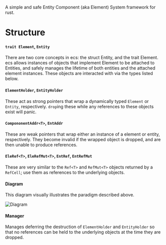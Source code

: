 A simple and safe Entity Component (aka Element) System framework for rust.

# Structure

#### `trait Element`, `Entity`
There are two core concepts in ecs: the struct Entity, and the trait Element. ecs allows instances of objects that implement Element to be attached to Entities, and safely manages the lifetime of both entities and the attached element instances. These objects are interacted with via the types listed below.

#### `ElementHolder`, `EntityHolder`
These act as strong pointers that wrap a dynamically typed `Element` or `Entity`, respectively. `drop`ing these while any references to these objects exist will panic.

#### `CompononentAddr<T>`, `EntAddr`
These are weak pointers that wrap either an instance of a element or entity, respectively. They become invalid if the wrapped object is dropped, and are then unable to produce references.

#### `EleRef<T>`, `EleRefMut<T>`, `EntRef`, `EntRefMut`
These are very similar to the `Ref<T>` and `RefMut<T>` objects returned by a `RefCell`; use them as references to the underlying objects.

#### Diagram
This diagram visually illustrates the paradigm described above.

![Diagram](https://raw.githubusercontent.com/bennywwg/ecs/master/diagram.png?raw=true)

#### Manager
Manages deferring the destruction of `ElementHolder` and `EntityHolder` so that no references can be held to the underlying objects at the time they are dropped.
